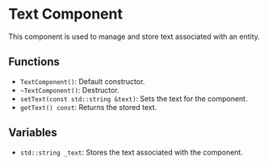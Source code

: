 
# Text Component

This component is used to manage and store text associated with an entity.

## Functions

- `TextComponent()`: Default constructor.
- `~TextComponent()`: Destructor.
- `setText(const std::string &text)`: Sets the text for the component.
- `getText() const`: Returns the stored text.

## Variables

- `std::string _text`: Stores the text associated with the component.
